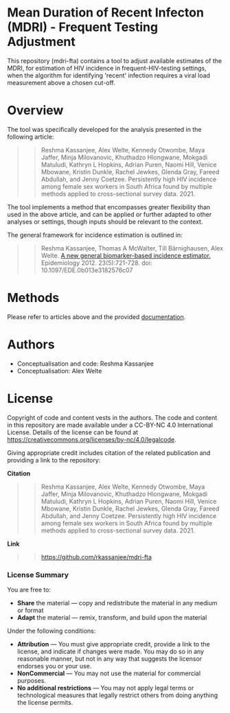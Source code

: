 **Mean Duration of Recent Infecton (MDRI) - Frequent Testing Adjustment**
=


This repository (mdri-fta) contains a tool to adjust available estimates of the MDRI, for estimation of HIV incidence in frequent-HIV-testing settings, when the algorithm for identifying 'recent' infection requires a viral load measurement above a chosen cut-off. 

# Overview 

The tool was specifically developed for the analysis presented in the following article:

>> Reshma Kassanjee, Alex Welte, Kennedy Otwombe, Maya Jaffer, Minja Milovanovic, Khuthadzo Hlongwane, Mokgadi Matuludi, Kathryn L Hopkins, Adrian Puren, Naomi Hill, Venice Mbowane, Kristin Dunkle, Rachel Jewkes, Glenda Gray, Fareed Abdullah, and Jenny Coetzee.  Persistently high HIV incidence among female sex workers in South Africa found by multiple methods applied to cross-sectional survey data. 2021.

The tool implements a method that encompasses greater flexibility than used in the above article, and can be applied or further adapted to other analyses or settings, though inputs should be relevant to the context. 

The general framework for incidence estimation is outlined in: 

>> Reshma Kassanjee, Thomas A McWalter, Till Bärnighausen, Alex Welte. [A new general biomarker-based incidence estimator.](https://journals.lww.com/epidem/Fulltext/2012/09000/A_New_General_Biomarker_based_Incidence_Estimator.12.aspx)
Epidemiology 2012. 23(5):721-728. doi: 10.1097/EDE.0b013e3182576c07

# Methods

Please refer to articles above and the provided [documentation](documentation.pdf).

# Authors

- Conceptualisation and code: Reshma Kassanjee
- Conceptualisation: Alex Welte

# License

Copyright of code and content vests in the authors. The code and content in this repository are made available under a CC-BY-NC 4.0 International License. Details of the license can be found at <https://creativecommons.org/licenses/by-nc/4.0/legalcode>. 

Giving appropriate credit includes citation of the related publication and providing a link to the repository:

**Citation**
>> Reshma Kassanjee, Alex Welte, Kennedy Otwombe, Maya Jaffer, Minja Milovanovic, Khuthadzo Hlongwane, Mokgadi Matuludi, Kathryn L Hopkins, Adrian Puren, Naomi Hill, Venice Mbowane, Kristin Dunkle, Rachel Jewkes, Glenda Gray, Fareed Abdullah, and Jenny Coetzee. Persistently high HIV incidence among female sex workers in South Africa found by multiple methods applied to cross-sectional survey data. 2021.

**Link** 
>> <https://github.com/rkassanjee/mdri-fta>

### License Summary

You are free to:

- **Share** the material — copy and redistribute the material in any medium or format
- **Adapt** the material — remix, transform, and build upon the material

Under the following conditions:

- **Attribution** — You must give appropriate credit, provide a link to the license, and indicate if changes were made. You may do so in any reasonable manner, but not in any way that suggests the licensor endorses you or your use. 
- **NonCommercial** — You may not use the material for commercial purposes.
- **No additional restrictions** — You may not apply legal terms or technological measures that legally restrict others from doing anything the license permits. 
 



